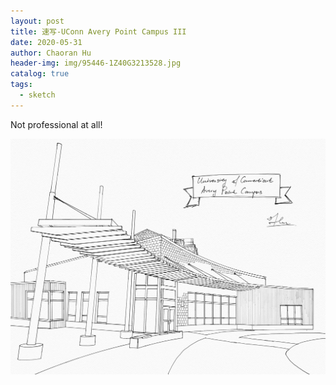 ```yaml
---
layout: post
title: 速写-UConn Avery Point Campus III
date: 2020-05-31
author: Chaoran Hu
header-img: img/95446-1Z40G3213528.jpg
catalog: true
tags:
  - sketch
---
```


Not professional at all!

![](/photo/IMG_0052.jpg)
